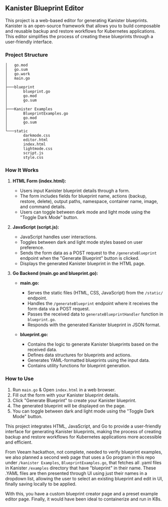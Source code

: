 ## Kanister Blueprint Editor

This project is a web-based editor for generating Kanister blueprints. Kanister is an open-source framework that allows you to build composable and reusable backup and restore workflows for Kubernetes applications. This editor simplifies the process of creating these blueprints through a user-friendly interface.

### Project Structure
```plaintext
│   go.mod
│   go.sum
│   go.work
│   main.go
│
├───blueprint
│       blueprint.go
│       go.mod
│       go.sum
│
├───Kanister Examples
│       BlueprintExamples.go
│       go.mod
│       go.sum
│
└───static
        darkmode.css
        editor.html
        index.html
        lightmode.css
        script.js
        style.css
```

### How It Works

1. **HTML Form (index.html):**
   - Users input Kanister blueprint details through a form.
   - The form includes fields for blueprint name, actions (backup, restore, delete), output paths, namespace, container name, image, and command details.
   - Users can toggle between dark mode and light mode using the "Toggle Dark Mode" button.

2. **JavaScript (script.js):**
   - JavaScript handles user interactions.
   - Toggles between dark and light mode styles based on user preference.
   - Sends the form data as a POST request to the `/generateBlueprint` endpoint when the "Generate Blueprint" button is clicked.
   - Displays the generated Kanister blueprint in the HTML page.

3. **Go Backend (main.go and blueprint.go):**
   - **main.go:**
     - Serves the static files (HTML, CSS, JavaScript) from the `/static/` endpoint.
     - Handles the `/generateBlueprint` endpoint where it receives the form data via a POST request.
     - Passes the received data to `generateBlueprintHandler` function in `blueprint.go`.
     - Responds with the generated Kanister blueprint in JSON format.

   - **blueprint.go:**
     - Contains the logic to generate Kanister blueprints based on the received data.
     - Defines data structures for blueprints and actions.
     - Generates YAML-formatted blueprints using the input data.
     - Contains utility functions for blueprint generation.

### How to Use
1. Run `main.go` & Open `index.html` in a web browser.
2. Fill out the form with your Kanister blueprint details.
3. Click "Generate Blueprint" to create your Kanister blueprint.
4. The generated blueprint will be displayed on the page.
5. You can toggle between dark and light mode using the "Toggle Dark Mode" button.

This project integrates HTML, JavaScript, and Go to provide a user-friendly interface for generating Kanister blueprints, making the process of creating backup and restore workflows for Kubernetes applications more accessible and efficient.

From Veeam hackathon, not complete, needed to verify blueprint examples, we also planned a second web page that uses a Go program in this repo under `/kanister Examples`, `BlueprintExamples.go`, that fetches all .yaml files in Kanister `/examples` directory that have "blueprint" in their name. These .YAML files are then presented through UI using just their names in a dropdown list, allowing the user to select an existing blueprint and edit in UI, finally saving locally to be applied.

With this, you have a custom blueprint creator page and a preset example editor page. Finally, it would have been ideal to containerize and run in K8s.
